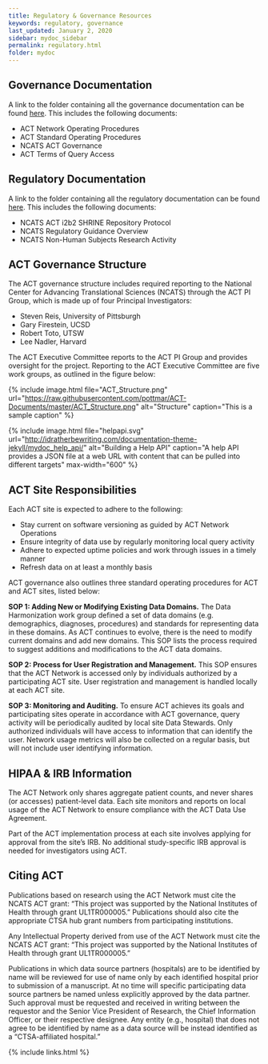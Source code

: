 ```yaml
---
title: Regulatory & Governance Resources
keywords: regulatory, governance
last_updated: January 2, 2020
sidebar: mydoc_sidebar
permalink: regulatory.html
folder: mydoc
---
```


## Governance Documentation
A link to the folder containing all the governance documentation can be found [here](https://pitt.box.com/s/3x4i4jmc6buers8sv0bwwznf8p47xlw6). This includes the following documents:
* ACT Network Operating Procedures
* ACT Standard Operating Procedures
* NCATS ACT Governance 
* ACT Terms of Query Access

## Regulatory Documentation
A link to the folder containing all the regulatory documentation can be found [here](https://pitt.box.com/s/dre0xrjde8f2hpdkztkh0lix75f29muy). This includes the following documents:
* NCATS ACT i2b2 SHRINE Repository Protocol
* NCATS Regulatory Guidance Overview
* NCATS Non-Human Subjects Research Activity

## ACT Governance Structure
The ACT governance structure includes required reporting to the National Center for Advancing Translational Sciences (NCATS) through the ACT PI Group, which is made up of four Principal Investigators:
* Steven Reis, University of Pittsburgh
* Gary Firestein, UCSD
* Robert Toto, UTSW
* Lee Nadler, Harvard 

The ACT Executive Committee reports to the ACT PI Group and provides oversight for the project. Reporting to the ACT Executive Committee are five work groups, as outlined in the figure below:

{% include image.html file="ACT_Structure.png" url="https://raw.githubusercontent.com/pottmar/ACT-Documents/master/ACT_Structure.png" alt="Structure" caption="This is a sample caption" %}

{% include image.html file="helpapi.svg" url="http://idratherbewriting.com/documentation-theme-jekyll/mydoc_help_api/" alt="Building a Help API" caption="A help API provides a JSON file at a web URL with content that can be pulled into different targets" max-width="600" %}

## ACT Site Responsibilities
Each ACT site is expected to adhere to the following:
 
* Stay current on software versioning as guided by ACT Network Operations
* Ensure integrity of data use by regularly monitoring local query activity
* Adhere to expected uptime policies and work through issues in a timely manner
* Refresh data on at least a monthly basis
 
ACT governance also outlines three standard operating procedures for ACT and ACT sites, listed below:

**SOP 1: Adding New or Modifying Existing Data Domains.** The Data Harmonization work group defined a set of data domains (e.g. demographics, diagnoses, procedures) and standards for representing data in these domains. As ACT continues to evolve, there is the need to modify current domains and add new domains. This SOP lists the process required to suggest additions and modifications to the ACT data domains. 
 
**SOP 2: Process for User Registration and Management.** This SOP ensures that the ACT Network is accessed only by individuals authorized by a participating ACT site. User registration and management is handled locally at each ACT site.
 
**SOP 3: Monitoring and Auditing.** To ensure ACT achieves its goals and participating sites operate in accordance with ACT governance, query activity will be periodically audited by local site Data Stewards. Only authorized individuals will have access to information that can identify the user. Network usage metrics will also be collected on a regular basis, but will not include user identifying information.

## HIPAA & IRB Information
The ACT Network only shares aggregate patient counts, and never shares (or accesses) patient-level data. Each site monitors and reports on local usage of the ACT Network to ensure compliance with the ACT Data Use Agreement.

Part of the ACT implementation process at each site involves applying for approval from the site’s IRB. No additional study-specific IRB approval is needed for investigators using ACT.

## Citing ACT
Publications based on research using the ACT Network must cite the NCATS ACT grant: “This project was supported by the National Institutes of Health through grant UL1TR000005.” Publications should also cite the appropriate CTSA hub grant numbers from participating institutions. 
 
Any Intellectual Property derived from use of the ACT Network must cite the NCATS ACT grant: “This project was supported by the National Institutes of Health through grant UL1TR000005.” 
 
Publications in which data source partners (hospitals) are to be identified by name will be reviewed for use of name only by each identified hospital prior to submission of a manuscript. At no time will specific participating data source partners be named unless explicitly approved by the data partner. Such approval must be requested and received in writing between the requestor and the Senior Vice President of Research, the Chief Information Officer, or their respective designee. Any entity (e.g., hospital) that does not agree to be identified by name as a data source will be instead identified as a “CTSA-affiliated hospital.”

{% include links.html %}
